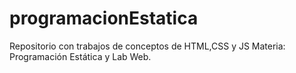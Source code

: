 # programacionEstatica
Repositorio con trabajos de conceptos de HTML,CSS y JS 
Materia: Programación Estática y Lab Web.
